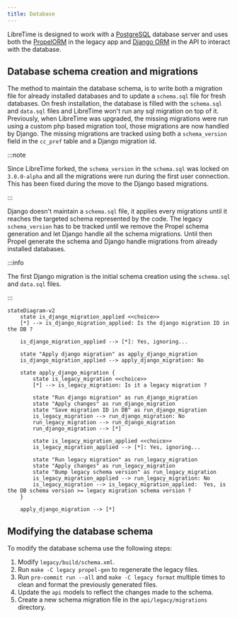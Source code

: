 ```yaml
---
title: Database
---
```


LibreTime is designed to work with a [PostgreSQL](https://www.postgresql.org/) database server and uses both the [PropelORM](https://github.com/propelorm/Propel) in the legacy app and [Django ORM](https://docs.djangoproject.com/en/4.1/topics/db/models/) in the API to interact with the database.

## Database schema creation and migrations

The method to maintain the database schema, is to write both a migration file for already installed databases and to update a `schema.sql` file for fresh databases. On fresh installation, the database is filled with the `schema.sql` and `data.sql` files and LibreTime won't run any sql migration on top of it. Previously, when LibreTime was upgraded, the missing migrations were run using a custom php based migration tool, those migrations are now handled by Django. The missing migrations are tracked using both a `schema_version` field in the `cc_pref` table and a Django migration id.

:::note

Since LibreTime forked, the `schema_version` in the `schema.sql` was locked on `3.0.0-alpha` and all the migrations were run during the first user connection. This has been fixed during the move to the Django based migrations.

:::

Django doesn't maintain a `schema.sql` file, it applies every migrations until it reaches the targeted schema represented by the code. The legacy `schema_version` has to be tracked until we remove the Propel schema generation and let Django handle all the schema migrations. Until then Propel generate the schema and Django handle migrations from already installed databases.

:::info

The first Django migration is the initial schema creation using the `schema.sql` and `data.sql` files.

:::

```mermaid
stateDiagram-v2
    state is_django_migration_applied <<choice>>
    [*] --> is_django_migration_applied: Is the django migration ID in the DB ?

    is_django_migration_applied --> [*]: Yes, ignoring...

    state "Apply django migration" as apply_django_migration
    is_django_migration_applied --> apply_django_migration: No

    state apply_django_migration {
        state is_legacy_migration <<choice>>
        [*] --> is_legacy_migration: Is it a legacy migration ?

        state "Run django migration" as run_django_migration
        state "Apply changes" as run_django_migration
        state "Save migration ID in DB" as run_django_migration
        is_legacy_migration --> run_django_migration: No
        run_legacy_migration --> run_django_migration
        run_django_migration --> [*]

        state is_legacy_migration_applied <<choice>>
        is_legacy_migration_applied --> [*]: Yes, ignoring...

        state "Run legacy migration" as run_legacy_migration
        state "Apply changes" as run_legacy_migration
        state "Bump legacy schema version" as run_legacy_migration
        is_legacy_migration_applied --> run_legacy_migration: No
        is_legacy_migration --> is_legacy_migration_applied:  Yes, is the DB schema version >= legacy migration schema version ?
    }

    apply_django_migration --> [*]
```

## Modifying the database schema

To modify the database schema use the following steps:

1. Modify `legacy/build/schema.xml`.
2. Run `make -C legacy propel-gen` to regenerate the legacy files.
3. Run `pre-commit run --all` and `make -C legacy format` multiple times to clean and format the previously generated files.
4. Update the `api` models to reflect the changes made to the schema.
5. Create a new schema migration file in the `api/legacy/migrations` directory.
